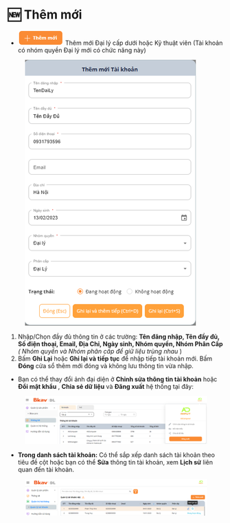# 🆕 Thêm mới

* <img src="../.gitbook/assets/5.png" alt="" data-size="original"> Thêm mới Đại lý cấp dưới hoặc Kỹ thuật viên (Tài khoản có nhóm quyền Đại lý mới có chức năng này)

<figure><img src="../.gitbook/assets/6.png" alt=""><figcaption></figcaption></figure>

1. Nhập/Chọn đầy đủ thông tin ở các trường: **Tên đăng nhập, Tên đầy đủ, Số điện thoại, Email, Địa Chỉ, Ngày sinh, Nhóm quyền, Nhóm Phân Cấp** _( Nhóm quyền và Nhóm phân cấp để giữ liệu trùng nhau_ )
2. Bấm **Ghi Lại** hoặc **Ghi lại và tiếp tục** để nhập tiếp tài khoản mới. Bấm **Đóng** cửa sổ thêm mới đóng và không lưu thông tin vừa nhập.

* Bạn có thể thay đổi ảnh đại diện ở **Chỉnh sửa thông tin tài khoản** hoặc **Đổi mật khẩu** , **Chia sẻ dữ liệu** và **Đăng xuất** hệ thống tại đây:

<figure><img src="../.gitbook/assets/19.png" alt=""><figcaption></figcaption></figure>

* **Trong danh sách tài khoản:** Có thể sắp xếp danh sách tài khoản theo tiêu đề cột hoặc bạn có thể **Sửa** thông tin tài khoản, xem **Lịch sử** liên quan đến tài khoản.

<figure><img src="../.gitbook/assets/8.png" alt=""><figcaption></figcaption></figure>
